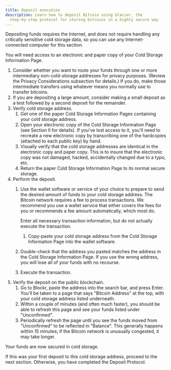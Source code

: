 ```yaml
---
title: Deposit execution
description: Learn how to deposit Bitcoin using Glacier, the
  step-by-step protocol for storing bitcoins in a highly secure way
---
```


Depositing funds requires the Internet, and does not require handling any
critically sensitive cold storage data, so you can use any Internet-connected
computer for this section.

You will need access to an electronic and paper copy of your
<span class="warning">Cold Storage Information Page</span>.

1. Consider whether you want to route your funds through one or more
intermediary non-cold-storage addresses for privacy purposes. (Review the
Privacy Considerations subsection for details.)
    If you do, make those intermediate transfers using whatever means you
    normally use to transfer bitcoins.
2. If you are depositing a large amount, consider making a small deposit as a test followed by a second deposit for the remainder.
3. Verify cold storage address.
    1. Get one of the paper
    <span class="warning">Cold Storage Information Pages</span> containing
    your cold storage address.
    2. Open your electronic copy of the
    <span class="warning">Cold Storage Information Page</span>
    (see Section II for details).
    If you've lost access to it, you'll need to recreate a new electronic
    copy by transcribing one of the hardcopies (attached to each public key)
    by hand.
    3. Visually verify that the
    <span class="warning">cold storage addresses</span> are identical in the
    electronic copy and paper copy.
    This is to insure that the electronic copy was not damaged, hacked,
    accidentally changed due to a typo, etc.
    4. Return the paper
    <span class="warning">Cold Storage Information Page</span> to its
    normal secure storage.
4. Perform the deposit.
    1. Use the wallet software or service of your choice to prepare to send the
    desired amount of funds to your
    <span class="warning">cold storage address</span>.
    The Bitcoin network requires a fee to process transactions. We recommend
    you use a wallet service that either covers the fees for you or recommends
    a fee amount automatically, which most do.

        Enter all necessary transaction information, but do not actually execute the transaction.

        1. Copy-paste your <span class="warning">cold storage address</span>
        from the <span class="warning">Cold Storage Information Page</span>
        into the wallet software.

    2. Double-check that the address you pasted matches the address in the Cold
    Storage Information Page.  If you use the wrong address, you will lose all
    of your funds with no recourse.
    3. Execute the transaction.
5. Verify the deposit on the public blockchain.
    1. Go to Blockr, paste the address into the search bar, and press Enter.
    You'll be taken to a page that says "Bitcoin Address" at the top, with your
    <span class="warning">cold storage address</span> listed underneath.
    2. Within a couple of minutes (and often much faster), you should be able
    to refresh this page and see your funds listed under "Unconfirmed".
    3. Periodically refresh the page until you see the funds moved from
    "Unconfirmed" to be reflected in "Balance". This generally happens within
    15 minutes; if the Bitcoin network is unusually congested, it may
    take longer.

Your funds are now secured in cold storage.

If this was your first deposit to this <span class="warning">cold storage
address</span>, proceed to the next section. Otherwise, you have completed the
Deposit Protocol.

